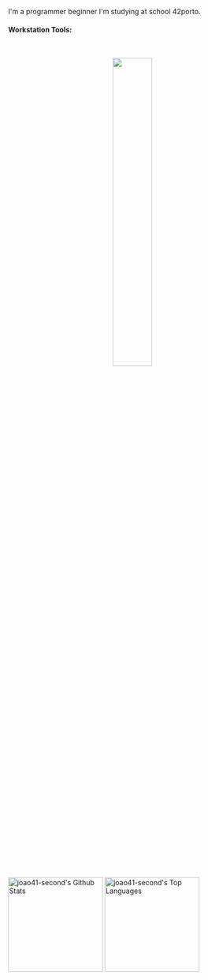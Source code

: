 <p align="left">
  I'm a programmer beginner I'm studying at school 42porto.
</p>


#### Workstation Tools:



&nbsp;
&nbsp;



<div  align="center" style="margin-bottom:100px">

<img width=40% align="center" src="https://github-readme-stats-git-main-rafaelalexandrino.vercel.app/api/top-langs/?username=joao41-second&show_icons=true&theme=chartreuse-dark&layout=compact" />
</div>

<!-- ![Diogo's GitHub stats](https://github-readme-stats.vercel.app/api?username=joao41-second&show_icons=true&theme=prussian)

<!-- ![GitHub Streak](https://streak-stats.demolab.com?user=ForrestKnight&theme=gruvbox&border_radius=4.5) -->
<!--  <a href="https://github.com/anuraghazra/github-readme-stats"> -->

  <img alt="joao41-second's Github Stats" src="https://denvercoder1-github-readme-stats.vercel.app/api/?username=joao41-second&show_icons=true&include_all_commits=true&count_private=true&theme=react&hide_border=true&bg_color=172f45&title_color=b1c2d3&icon_color=2d7cc5" height="192px"/></a>
  <img alt="joao41-second's Top Languages" src="https://denvercoder1-github-readme-stats.vercel.app/api/top-langs/?username=joao41-second&langs_count=20&layout=compact&theme=react&hide_border=true&bg_color=172f45&title_color=b1c2d3&icon_color=2d7cc5&hide=Jupyter%20Notebook,Roff" height="192px"/></a>
  <br/>
